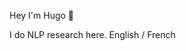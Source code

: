 Hey I'm Hugo 👋

I do NLP research here.
English / French

<!---
hmailhot-coveo/hmailhot-coveo is a ✨ special ✨ repository because its `README.md` (this file) appears on your GitHub profile.
You can click the Preview link to take a look at your changes.
--->
